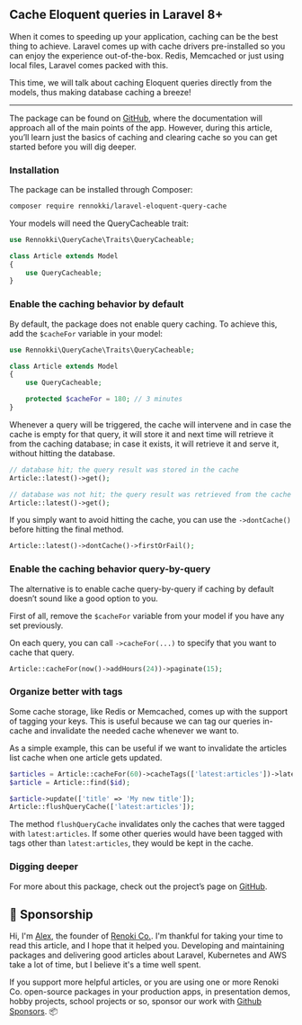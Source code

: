 ## Cache Eloquent queries in Laravel 8+

When it comes to speeding up your application, caching can be the best thing to achieve. Laravel comes up with cache drivers pre-installed so you can enjoy the experience out-of-the-box. Redis, Memcached or just using local files, Laravel comes packed with this.

This time, we will talk about caching Eloquent queries directly from the models, thus making database caching a breeze!

<hr>

The package can be found on  [GitHub](https://github.com/renoki-co/laravel-eloquent-query-cache), where the documentation will approach all of the main points of the app. However, during this article, you’ll learn just the basics of caching and clearing cache so you can get started before you will dig deeper.

### Installation

The package can be installed through Composer:

```bash
composer require rennokki/laravel-eloquent-query-cache
```

Your models will need the QueryCacheable trait:

```php
use Rennokki\QueryCache\Traits\QueryCacheable;

class Article extends Model
{
    use QueryCacheable;
}
```

### Enable the caching behavior by default

By default, the package does not enable query caching. To achieve this, add the `$cacheFor` variable in your model:

```php
use Rennokki\QueryCache\Traits\QueryCacheable;

class Article extends Model
{
    use QueryCacheable;

    protected $cacheFor = 180; // 3 minutes
}
```

Whenever a query will be triggered, the cache will intervene and in case the cache is empty for that query, it will store it and next time will retrieve it from the caching database; in case it exists, it will retrieve it and serve it, without hitting the database.

```php
// database hit; the query result was stored in the cache
Article::latest()->get();

// database was not hit; the query result was retrieved from the cache
Article::latest()->get();
```

If you simply want to avoid hitting the cache, you can use the `->dontCache()` before hitting the final method.

```php
Article::latest()->dontCache()->firstOrFail();
```

### Enable the caching behavior query-by-query

The alternative is to enable cache query-by-query if caching by default doesn’t sound like a good option to you.

First of all, remove the `$cacheFor` variable from your model if you have any set previously.

On each query, you can call `->cacheFor(...)` to specify that you want to cache that query.

```php
Article::cacheFor(now()->addHours(24))->paginate(15);
```

### Organize better with tags

Some cache storage, like Redis or Memcached, comes up with the support of tagging your keys. This is useful because we can tag our queries in-cache and invalidate the needed cache whenever we want to.

As a simple example, this can be useful if we want to invalidate the articles list cache when one article gets updated.

```php
$articles = Article::cacheFor(60)->cacheTags(['latest:articles'])->latest()->get();
$article = Article::find($id);

$article->update(['title' => 'My new title']);
Article::flushQueryCache(['latest:articles']);
```

The method `flushQueryCache` invalidates only the caches that were tagged with `latest:articles`. If some other queries would have been tagged with tags other than `latest:articles`, they would be kept in the cache.

### Digging deeper

For more about this package, check out the project’s page on  [GitHub](https://github.com/rennokki/laravel-eloquent-query-cache).

## 💸 Sponsorship

Hi, I'm [Alex](https://github.com/rennokki), the founder of [Renoki Co.](https://github.com/renoki-co). I'm thankful for taking your time to read this article, and I hope that it helped you. Developing and maintaining packages and delivering good articles about Laravel, Kubernetes and AWS take a lot of time, but I believe it's a time well spent.

If you support more helpful articles, or you are using one or more Renoki Co. open-source packages in your production apps, in presentation demos, hobby projects, school projects or so, sponsor our work with [Github Sponsors](https://github.com/sponsors/rennokki). 📦
